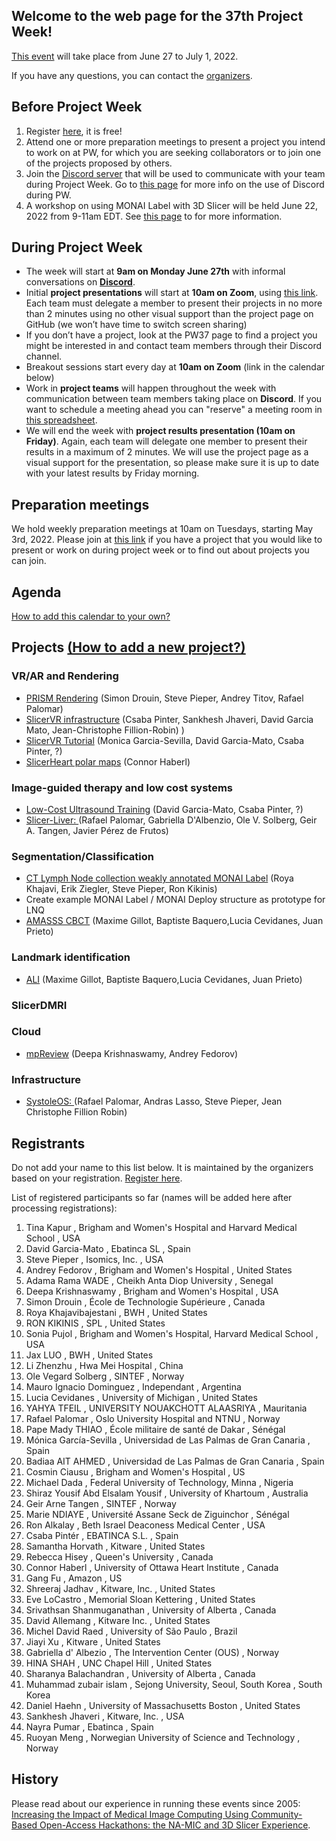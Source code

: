 ## Welcome to the web page for the 37th Project Week!

[This event](https://projectweek.na-mic.org/PW37_2022_Virtual/) will take place from June 27 to July 1, 2022. 

If you have any questions, you can contact the [organizers](../README.md#who-to-contact).

## Before Project Week
1. Register [here](https://forms.gle/AyPNhqVeXVD3xR2q9), it is free!
1. Attend one or more preparation meetings to present a project you intend to work on at PW, for which you are seeking collaborators or to join one of the projects proposed by others.
1. Join the [Discord server](https://discord.gg/yQsNVdVpS3) that will be used to communicate with your team during Project Week. Go to [this page](../common/Discord.md) for more info on the use of Discord during PW.
2. A workshop on using MONAI Label with 3D Slicer will be held June 22, 2022 from 9-11am EDT.  See [this page](https://github.com/NA-MIC/ProjectWeek/blob/master/PW37_2022_Virtual/MONAILabel_Workshop.md) to for more information.

## During Project Week
* The week will start at **9am on Monday June 27th** with informal conversations on **[Discord](https://discord.gg/d5Q6b5ug8u)**.
* Initial **project presentations** will start at **10am on Zoom**, using [this link](https://etsmtl.zoom.us/j/86211702920?pwd=TEl0ZTFDam90WVN5bjZhR05kNVRVZz09). Each team must delegate a member to present their projects in no more than 2 minutes using no other visual support than the project page on GitHub (we won’t have time to switch screen sharing)
* If you don’t have a project, look at the PW37 page to find a project you might be interested in and contact team members through their Discord channel.
* Breakout sessions start every day at **10am on Zoom** (link in the calendar below)
* Work in **project teams** will happen throughout the week with communication between team members taking place on **Discord**. If you want to schedule a meeting ahead you can "reserve" a meeting room in [this spreadsheet](https://docs.google.com/spreadsheets/d/1jrYSecdhg9XQ1Re_7yqOCYTMjX2mOe-GowAp3yfWS7g/edit?usp=sharing).
* We will end the week with **project results presentation (10am on Friday)**. Again, each team will delegate one member to present their results in a maximum of 2 minutes. We will use the project page as a visual support for the presentation, so please make sure it is up to date with your latest results by Friday morning.

## Preparation meetings
We hold weekly preparation meetings at 10am on Tuesdays, starting May 3rd, 2022. Please join at [this link](https://etsmtl.zoom.us/j/86211702920?pwd=TEl0ZTFDam90WVN5bjZhR05kNVRVZz09) if you have a project that you would like to present or work on during project week or to find out about projects you can join.

##  Agenda

<div id="calendar-container">
</div>

<!--
Adapted from https://stackoverflow.com/questions/31821974/support-user-time-zone-in-embedded-google-calendar
-->
<script src="https://cdnjs.cloudflare.com/ajax/libs/jstimezonedetect/1.0.7/jstz.min.js" integrity="sha512-pZ0i46J1zsMwPd2NQZ4IaL427jXE2RVHMk3uv/wPTNlBVp9AbB1L65/4YdrXRPLEmyZCkY9qYOOsQp44V4orHg==" crossorigin="anonymous"></script>

<script type="text/javascript">
  var timezone = jstz.determine();
  var iframe_src = 'https://calendar.google.com/calendar/embed?src=kitware.com_sb07i171olac9aavh46ir495c4%40group.calendar.google.com&mode=WEEK&dates=20220627%2f20220701&ctz=' + timezone.name()
  var iframe_html = '<iframe src="' + iframe_src + 'style="border: 0" width="800" height="600" frameborder="0" scrolling="no"></iframe>'
  document.getElementById('calendar-container').innerHTML = iframe_html;
</script>

[How to add this calendar to your own?](../common/Calendar.md)

## Projects [(How to add a new project?)](Projects/README.md)
    
### VR/AR and Rendering
* [PRISM Rendering](Projects/PRISMRendering/Readme.md) (Simon Drouin, Steve Pieper, Andrey Titov, Rafael Palomar)
* [SlicerVR infrastructure](Projects/SlicerVRInfrastructure/README.md) (Csaba Pinter, Sankhesh Jhaveri, David Garcia Mato, Jean-Christophe Fillion-Robin)
)
* [SlicerVR Tutorial](Projects/SlicerVRTutorial/README.md) (Monica Garcia-Sevilla, David Garcia-Mato, Csaba Pinter, ?)
* [SlicerHeart polar maps](Projects/SlicerHeartPolarMaps/Readme.md) (Connor Haberl)

### Image-guided therapy and low cost systems    
* [Low-Cost Ultrasound Training](Projects/LowCostUltrasoundTraining/README.md) (David Garcia-Mato, Csaba Pinter, ?)
* [Slicer-Liver: ](Projects/SlicerLiver/README.md) (Rafael Palomar, Gabriella D'Albenzio, Ole V. Solberg, Geir A. Tangen, Javier Pérez de Frutos)

### Segmentation/Classification
* [CT Lymph Node collection weakly annotated MONAI Label](Projects/LNQ) (Roya Khajavi, Erik Ziegler, Steve Pieper, Ron Kikinis)
* Create example MONAI Label / MONAI Deploy structure as prototype for LNQ
* [AMASSS CBCT](Projects/AMASSS_CBCT/README.md) (Maxime Gillot, Baptiste Baquero,Lucia Cevidanes, Juan Prieto)

### Landmark identification
* [ALI](Projects/ALI/README.md) (Maxime Gillot, Baptiste Baquero,Lucia Cevidanes, Juan Prieto)
    
### SlicerDMRI

### Cloud
* [mpReview](Projects/mpReview/README.md) (Deepa Krishnaswamy, Andrey Fedorov)

### Infrastructure
* [SystoleOS: ](Projects/SystoleOS/README.md) (Rafael Palomar, Andras Lasso, Steve Pieper, Jean Christophe Fillion Robin)

## Registrants

Do not add your name to this list below. It is maintained by the organizers based on your registration. [Register here](https://forms.gle/AyPNhqVeXVD3xR2q9).

List of registered participants so far (names will be added here after processing registrations):
    
1.	Tina Kapur	,	Brigham and Women's Hospital and Harvard Medical School	,	USA
1.	David Garcia-Mato	,	Ebatinca SL	,	Spain
1.	Steve Pieper	,	Isomics, Inc.	,	USA
1.	Andrey Fedorov	,	Brigham and Women's Hospital	,	United States
1.	Adama Rama WADE	,	Cheikh Anta Diop University	,	Senegal
1.	Deepa Krishnaswamy	,	Brigham and Women's Hospital	,	USA
1.	Simon Drouin	,	École de Technologie Supérieure	,	Canada
1.	Roya Khajavibajestani	,	BWH	,	United States
1.	RON KIKINIS	,	SPL	,	United States
1.	Sonia Pujol	,	Brigham and Women's Hospital, Harvard Medical School	,	USA
1.	Jax LUO	,	BWH	,	United States
1.	Li Zhenzhu	,	Hwa Mei Hospital	,	China
1.	Ole Vegard Solberg	,	SINTEF	,	Norway
1.	Mauro Ignacio Dominguez	,	Independant	,	Argentina
1.	Lucia Cevidanes	,	University of Michigan	,	United States
1.	YAHYA TFEIL	,	UNIVERSITY NOUAKCHOTT ALAASRIYA	,	Mauritania
1.	Rafael Palomar	,	Oslo University Hospital and NTNU	,	Norway
1.	Pape Mady THIAO 	,	École militaire de santé de Dakar	,	Sénégal 
1.	Mónica García-Sevilla	,	Universidad de Las Palmas de Gran Canaria	,	Spain
1.	Badiaa AIT AHMED 	,	Universidad de Las Palmas de Gran Canaria	,	Spain
1.	Cosmin Ciausu	,	Brigham and Women's Hospital	,	US
1.	Michael Dada	,	Federal University of Technology, Minna	,	Nigeria
1.	Shiraz Yousif Abd Elsalam Yousif	,	University of Khartoum 	,	Australia
1.	Geir Arne Tangen	,	SINTEF	,	Norway
1.	Marie NDIAYE	,	Université Assane Seck de Ziguinchor	,	Sénégal
1.	Ron Alkalay	,	Beth Israel Deaconess Medical Center	,	USA
1.	Csaba Pintér	,	EBATINCA S.L.	,	Spain
1.	Samantha Horvath	,	Kitware	,	United States
1.	Rebecca Hisey	,	Queen's University	,	Canada
1.	Connor Haberl	,	University of Ottawa Heart Institute	,	Canada
1.	Gang Fu	,	Amazon	,	US
1.	Shreeraj Jadhav	,	Kitware, Inc.	,	United States
1.	Eve LoCastro	,	Memorial Sloan Kettering	,	United States
1.	Srivathsan Shanmuganathan	,	University of Alberta	,	Canada
1.	David Allemang	,	Kitware Inc.	,	United States
1.	Michel David Raed	,	University of São Paulo	,	Brazil
1.	Jiayi Xu	,	Kitware	,	United States
1.	Gabriella d' Albezio	,	The Intervention Center (OUS)	,	Norway
1.	HINA SHAH	,	UNC Chapel Hill	,	United States
1.	Sharanya Balachandran	,	University of Alberta	,	Canada
1.	Muhammad zubair islam	,	Sejong University, Seoul, South Korea	,	South Korea
1.	Daniel Haehn	,	University of Massachusetts Boston	,	United States
1.	Sankhesh Jhaveri	,	Kitware, Inc.	,	USA
1.	Nayra Pumar	,	Ebatinca	,	Spain
1.	Ruoyan Meng	,	Norwegian University of Science and Technology	,	Norway	
    
## History
Please read about our experience in running these events since 2005: [Increasing the Impact of Medical Image Computing Using
Community-Based Open-Access Hackathons: the NA-MIC and 3D Slicer Experience](http://perk.cs.queensu.ca/sites/perkd7.cs.queensu.ca/files/Kapur2016.pdf).

